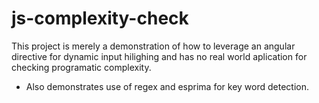 # js-complexity-check

This project is merely a demonstration of how to leverage an angular directive for dynamic input hilighing 
and has no real world aplication for checking programatic complexity.

- Also demonstrates use of regex and esprima for key word detection.


